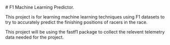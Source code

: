 # F1 Machine Learning Predictor.

This project is for learning machine learning techniques using F1 datasets to try to accurately predict the finishing positions of racers in the race.

This project will be using the fastf1 package to collect the relevent telemetry data needed for the project.
